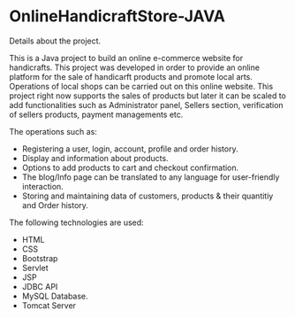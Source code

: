 # OnlineHandicraftStore-JAVA

Details about the project.

This is a Java project to build an online e-commerce website for handicrafts. This project was developed in order to provide an online platform for the sale of handicarft products and promote local arts. Operations of local shops can be carried out on this online website. This project right now supports the sales of products but later it can be scaled to add functionalities such as Administrator panel, Sellers section, verification of sellers products, payment managements etc. 

The operations such as:
- Registering a user, login, account, profile and order history.
- Display and information about products.
- Options to add products to cart and checkout confirmation.
- The blog/Info page can be translated to any language for user-friendly interaction.
- Storing and maintaining data of customers, products & their quantitiy and Order history.

The following technologies are used:
- HTML
- CSS
- Bootstrap
- Servlet
- JSP
- JDBC API
- MySQL Database.
- Tomcat Server
